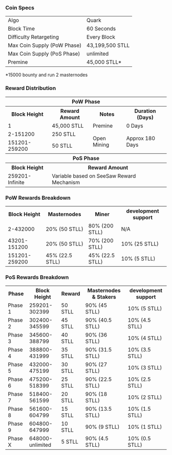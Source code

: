 

### Coin Specs
<table>
<tr><td>Algo</td><td>Quark</td></tr>
<tr><td>Block Time</td><td>60 Seconds</td></tr>
<tr><td>Difficulty Retargeting</td><td>Every Block</td></tr>
<tr><td>Max Coin Supply (PoW Phase)</td><td>43,199,500 STLL</td></tr>
<tr><td>Max Coin Supply (PoS Phase)</td><td>unlimited</td></tr>
<tr><td>Premine</td><td>45,000 STLL*</td></tr>
</table>

*15000 bounty and run 2 masternodes

### Reward Distribution

<table>
<th colspan=4>PoW Phase</th>
<tr><th>Block Height</th><th>Reward Amount</th><th>Notes</th><th>Duration (Days)</th></tr>
<tr><td>1</td><td>45,000 STLL</td><td>Premine</td><td>0 Days</td></tr>
<tr><td>2-151200</td><td>250 STLL</td><td rowspan=2>Open Mining</td><td rowspan=2> Approx 180 Days</td></tr>
<tr><td>151201-259200</td><td>50 STLL</td></tr>
<tr><th colspan=4>PoS Phase</th></tr>
<tr><th>Block Height</th><th colspan=3>Reward Amount</th></tr>
<tr><td>259201-Infinite</td><td colspan=3>Variable based on SeeSaw Reward Mechanism</td></tr>
</table>

### PoW Rewards Breakdown

<table>
<th>Block Height</th><th>Masternodes</th><th>Miner</th><th>development support</th>
<tr><td>2-432000</td><td>20% (50 STLL)</td><td>80% (200 STLL)</td><td>N/A</td></tr>
<tr><td>43201-151200</td><td>20% (50 STLL)</td><td>70% (200 STLL)</td><td>10% (25 STLL)</td></tr>
<tr><td>151201-259200</td><td>45% (22.5 STLL)</td><td>45% (22.5 STLL)</td><td>10% (5 STLL)</td></tr>
</table>

### PoS Rewards Breakdown

<table>
<th>Phase</th><th>Block Height</th><th>Reward</th><th>Masternodes & Stakers</th><th>development support</th>
<tr><td>Phase 1</td><td>259201-302399</td><td>50 STLL</td><td>90% (45 STLL)</td><td>10% (5 STLL)</td></tr>
<tr><td>Phase 2</td><td>302400-345599</td><td>45 STLL</td><td>90% (40.5 STLL)</td><td>10% (4.5 STLL)</td></tr>
<tr><td>Phase 3</td><td>345600-388799</td><td>40 STLL</td><td>90% (36 STLL)</td><td>10% (4 STLL)</td></tr>
<tr><td>Phase 4</td><td>388800-431999</td><td>35 STLL</td><td>90% (31.5 STLL)</td><td>10% (3.5 STLL)</td></tr>
<tr><td>Phase 5</td><td>432000-475199</td><td>30 STLL</td><td>90% (27 STLL)</td><td>10% (3 STLL)</td></tr>
<tr><td>Phase 6</td><td>475200-518399</td><td>25 STLL</td><td>90% (22.5 STLL)</td><td>10% (2.5 STLL)</td></tr>
<tr><td>Phase 7</td><td>518400-561599</td><td>20 STLL</td><td>90% (18 STLL)</td><td>10% (2 STLL)</td></tr>
<tr><td>Phase 8</td><td>561600-604799</td><td>15 STLL</td><td>90% (13.5 STLL)</td><td>10% (1.5 STLL)</td></tr>
<tr><td>Phase 9</td><td>604800-647999</td><td>10 STLL</td><td>90% (9 STLL)</td><td>10% (1 STLL)</td></tr>
<tr><td>Phase X</td><td>648000-unlimited</td><td>5 STLL</td><td>90% (4.5 STLL)</td><td>10% (0.5 STLL)</td></tr>
</table>
